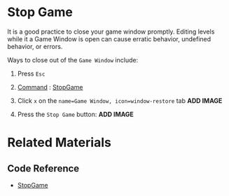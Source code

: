 # Stop Game 

It is a good practice to close your game window promptly. Editing levels while it a Game Window is open can cause erratic behavior, undefined behavior, or errors. 

Ways to close out of the `Game Window` include:

1. Press `Esc`

2. [Command](https://plasmaengine.github.io/PlasmaDocs/Plasma1/Editor/editor/editorcommands/commands.markdown) : [ StopGame ](https://github.com/PlasmaEngine/PlasmaDocs/tree/master/docs/C%2B%2B/code_reference/command_reference.markdown#stopgame)

3. Click `x` on the `name=Game Window, icon=window-restore` tab
**ADD IMAGE**

4. Press the `Stop Game` button: **ADD IMAGE**

# Related Materials
## Code Reference
- [ StopGame ](https://github.com/PlasmaEngine/PlasmaDocs/tree/master/docs/C%2B%2B/code_reference/command_reference.markdown#stopgame) 

 